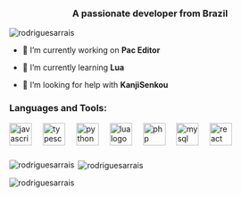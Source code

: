 <h3 align="center">A passionate developer from Brazil</h3>

<p align="left"> <img src="https://komarev.com/ghpvc/?username=rodriguesarrais&label=Profile%20views&color=0e75b6&style=flat" alt="rodriguesarrais" /> </p>

- 🔭 I’m currently working on **Pac Editor**

- 🌱 I’m currently learning **Lua**

- 🤝 I’m looking for help with **KanjiSenkou**


<h3 align="left">Languages and Tools:</h3>
<div align="left">
  <img src="https://cdn.jsdelivr.net/gh/devicons/devicon/icons/javascript/javascript-original.svg" height="40" alt="javascript logo"  />
  <img width="12" />
  <img src="https://cdn.jsdelivr.net/gh/devicons/devicon/icons/typescript/typescript-original.svg" height="40" alt="typescript logo"  />
  <img width="12" />
  <img src="https://cdn.jsdelivr.net/gh/devicons/devicon/icons/python/python-original.svg" height="40" alt="python logo"  />
  <img width="12" />
  <img src="https://cdn.jsdelivr.net/gh/devicons/devicon/icons/lua/lua-original.svg" height="40" alt="lua logo"  />
  <img width="12" />
  <img src="https://cdn.jsdelivr.net/gh/devicons/devicon/icons/php/php-original.svg" height="40" alt="php logo"  />
  <img width="12" />
  <img src="https://cdn.jsdelivr.net/gh/devicons/devicon/icons/mysql/mysql-original.svg" height="40" alt="mysql logo"  />
  <img width="12" />
  <img src="https://cdn.jsdelivr.net/gh/devicons/devicon/icons/react/react-original.svg" height="40" alt="react logo"  />
  <img width="12" />
</div>

###


<p><img align="left" src="https://github-readme-stats.vercel.app/api/top-langs?username=rodriguesarrais&show_icons=true&locale=en&layout=compact" alt="rodriguesarrais" /></p>

<p>&nbsp;<img align="center" src="https://github-readme-stats.vercel.app/api?username=rodriguesarrais&show_icons=true&locale=en" alt="rodriguesarrais" /></p>

<p><img align="center" src="https://github-readme-streak-stats.herokuapp.com/?user=rodriguesarrais&" alt="rodriguesarrais" /></p>

